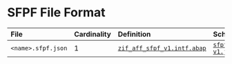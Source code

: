 # SFPF File Format

File | Cardinality | Definition | Schema | Example
:--- | :---  | :--- | :--- | :---
`<name>.sfpf.json` | 1 | [`zif_aff_sfpf_v1.intf.abap`](./type/zif_aff_sfpf_v1.intf.abap) | [`sfpf-v1.json`](./sfpf-v1.json) | [`z_aff_example_sfpf.sfpf.json`](./examples/z_aff_example_sfpf.sfpf.json)
